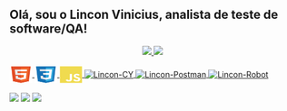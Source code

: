 ## Olá, sou o Lincon Vinicius, analista de teste de software/QA!

<div align="center">
  <a href="https://github.com/linconvinicius">
  <img height="180em" src="https://github-readme-stats.vercel.app/api?username=linconvinicius&show_icons=true&theme=dark&include_all_commits=true&count_private=true"/>
  <img height="180em" src="https://github-readme-stats.vercel.app/api/top-langs/?username=linconvinicius&layout=compact&langs_count=7&theme=dark"/>
</div>

<div style="display: inline_block"><br>
  <img align="center" alt="Lincon-HTML" height="30" width="40" src="https://raw.githubusercontent.com/devicons/devicon/master/icons/html5/html5-original.svg"/>
  <img align="center" alt="Lincon-CSS" height="30" width="40" src="https://raw.githubusercontent.com/devicons/devicon/master/icons/css3/css3-original.svg"/>
  <img align="center" alt="Lincon-JS" height="30" width="40" src="https://raw.githubusercontent.com/devicons/devicon/master/icons/javascript/javascript-plain.svg"/>
  <img align="center" alt="Lincon-CY" height="30" width="40" src="https://cdn.jsdelivr.net/gh/devicons/devicon@latest/icons/cypressio/cypressio-original.svg"/>
  <img align="center" alt="Lincon-Postman" height="30" width="40" src="https://cdn.jsdelivr.net/gh/devicons/devicon@latest/icons/postman/postman-original.svg"/>
  <img align="center" alt="Lincon-Robot" height="30" width="40" src="https://upload.wikimedia.org/wikipedia/commons/e/e4/Robot-framework-logo.png"/>
          
          
  </div><br>
<div>
<a href="https://www.instagram.com/liinconvinicius/" target="_blank"><img width="122" src="https://img.shields.io/badge/-Instagram-%23E4405F?style=for-the-badge&logo=instagram&logoColor=white" target="_blank"></a>
  <a href = "mailto:lvinipg@gmail.com"><img src="https://img.shields.io/badge/-Gmail-%23333?style=for-the-badge&logo=gmail&logoColor=white" destino ="_blank"></a>
  <a href="https://www.linkedin.com/in/lincon-vinicius/" target="_blank"><img src="https://img.shields.io/badge/LinkedIn-0077B5?style=for-the-badge&logo=linkedin&logoColor=white"></a>
</div>
